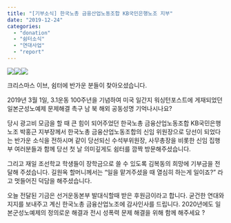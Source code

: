 ```yaml
---
title: "[기부소식] 한국노총 금융산업노동조합 KB국민은행노조 지부"
date: "2019-12-24"
categories: 
  - "donation"
  - "쉼터소식"
  - "연대사업"
  - "report"
---
```


![](https://r2.womenandwar.net/2019/12/photo_2019-12-24_15-48-33.jpg)![](https://r2.womenandwar.net/2019/12/photo_2019-12-24_16-38-42.jpg)![](https://r2.womenandwar.net/2019/12/photo_2019-12-24_16-38-59.jpg)

크리스마스 이브, 쉼터에 반가운 분들이 찾아오셨습니다.

2019년 3월 1일, 3.1운동 100주년을 기념하여 미국 일간지 워싱턴포스트에 게재되었던 일본군성노예제 문제해결 촉구 남 북 해외 공동성명 기억나시나요?

당시 광고비 모금을 할 때 큰 힘이 되어주었던 한국노총 금융산업노동조합 KB국민은행노조 박홍근 지부장께서 한국노총 금융산업노동조합의 신임 위원장으로 당선이 되었다는 반가운 소식을 전하시며 같이 당선되신 수석부위원장, 사무총장을 비롯한 신임 집행부 여러분들과 함께 당선 첫 날 의미깊게도 쉼터를 깜짝 방문해주셨습니다.

그리고 재일 조선학교 학생들이 장학금으로 쓸 수 있도록 김복동의 희망에 기부금을 전달해 주셨습니다. 길원옥 할머니께서는 “일을 맡겨주셨을 때 열심히 하는게 일이죠?” 라고 멋들어진 덕담을 해주셨습니다.

오늘 전달된 기금은 선거운동본부 발대식할때 받은 후원금이라고 합니다. 굳건한 연대와 지지를 보내주고 계신 한국노총 금융산업노조에 감사인사를 드립니다. 2020년에도 일본군성노예제의 정의로운 해결과 전시 성폭력 문제 해결을 위해 함께 해주세요 ?
